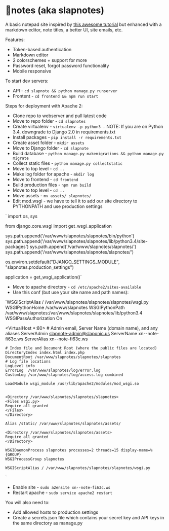 <h1>👋notes (aka slapnotes)</h1>
A basic notepad site inspired by <a href="http://v1k45.com/blog/modern-django-part-1-setting-up-django-and-react/">this awesome tutorial</a> but enhanced with a markdown editor, note titles, a better UI, site emails, etc.

Features:
- Token-based authentication
- Markdown editor
- 2 colorschemes + support for more
- Password reset, forgot password functionality
- Mobile responsive

To start dev servers:
- API - `cd slapnote && python manage.py runserver`
- Frontent - `cd frontend && npm run start`

Steps for deployment with Apache 2:
- Clone repo to webserver and pull latest code
- Move to repo folder - `cd slapnotes`
- Create virtualenv - `virtualenv -p python3 .` NOTE: If you are on Python 3.4, downgrade to Django 2.0 in requirements.txt
- Install packages - `pip install -r requirements.txt`
- Create asset folder - `mkdir assets`
- Move to Django folder - `cd slapnote`
- Build database - `python manage.py makemigrations && python manage.py migrate`
- Collect static files - `python manage.py collectstatic`
- Move to top level - `cd ..`
- Make log folder for apache - `mkdir log`
- Move to frontend - `cd frontend`
- Build production files - `npm run build`
- Move to top level - `cd ..`
- Move assets - `mv assets/ slapnotes/`
- Edit mod.wsgi - we have to tell it to add our site directory to PYTHONPATH and use production settings

`
import os, sys

from django.core.wsgi import get_wsgi_application
 
 
sys.path.append('/var/www/slapnotes/slapnotes/bin/python')
sys.path.append('/var/www/slapnotes/slapnotes/lib/python3.4/site-packages')
sys.path.append('/var/www/slapnotes/slapnotes/')
sys.path.append('/var/www/slapnotes/slapnotes/slapnotes/')

os.environ.setdefault("DJANGO_SETTINGS_MODULE", "slapnotes.production_settings")
 
application = get_wsgi_application()`

- Move to apache directory - `cd /etc/apache2/sites-available`
- Use this conf (but use your site name and path names):


`WSGIScriptAlias / /var/www/slapnotes/slapnotes/slapnotes/wsgi.py
WSGIPythonHome /var/www/slapnotes
WSGIPythonPath /var/www/slapnotes:/var/www/slapnotes/slapnotes/lib/python3.4
WSGIPassAuthorization On
 
<VirtualHost *:80>
	# Admin email, Server Name (domain name), and any aliases
	ServerAdmin slapnote-admin@slaponic.us
	ServerName xn--note-fi63c.ws
	ServerAlias xn--note-fi63c.ws
	 
	# Index file and Document Root (where the public files are located)
	DirectoryIndex index.html index.php
	DocumentRoot /var/www/slapnotes/slapnotes/slapnotes
	# Log file locations
	LogLevel info
	ErrorLog  /var/www/slapnotes/log/error.log
	CustomLog /var/www/slapnotes/log/access.log combined

	LoadModule wsgi_module /usr/lib/apache2/modules/mod_wsgi.so
  
  
    <Directory /var/www/slapnotes/slapnotes/slapnotes>
 	<Files wsgi.py>
	Require all granted
	</Files>
	</Directory>
	 
	Alias /static/ /var/www/slapnotes/slapnotes/assets/
	 
	<Directory /var/www/slapnotes/slapnotes/assets>
	Require all granted
	</Directory>
	 
	WSGIDaemonProcess slapnotes processes=2 threads=15 display-name=%{GROUP}
	WSGIProcessGroup slapnotes
	 
	WSGIScriptAlias / /var/www/slapnotes/slapnotes/slapnotes/wsgi.py

</VirtualHost>
`

- Enable site - `sudo a2ensite xn--note-fi63c.ws`
- Restart apache - `sudo service apache2 restart`

You will also need to:
- Add allowed hosts to production settings 
- Create a secrets.json file which contains your secret key and API keys in the same directory as manage.py
